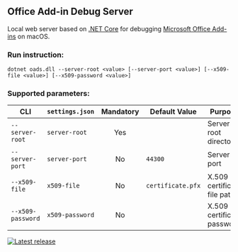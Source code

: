 ## Office Add-in Debug Server

Local web server based on [.NET Core](https://www.microsoft.com/net/download/macos) for debugging [Microsoft Office Add-ins](https://dev.office.com/docs/add-ins/overview/office-add-ins) on macOS.

### Run instruction:

```
dotnet oads.dll --server-root <value> [--server-port <value>] [--x509-file <value>] [--x509-password <value>]
```

### Supported parameters:

CLI | `settings.json` | Mandatory | Default Value | Purpose
--- | --- | :---: | --- | ---
`--server-root` | `server-root` | Yes | | Server root directory
`--server-port` | `server-port` | No | `44300` | Server port
`--x509-file` | `x509-file` | No | `certificate.pfx` | X.509 certificate file path
`--x509-password` | `x509-password` | No | | X.509 certificate password

[![Latest release](https://img.shields.io/github/release/alexanderkozlenko/office-addin-server.svg?style=flat-square)](https://github.com/alexanderkozlenko/office-addin-server/releases)